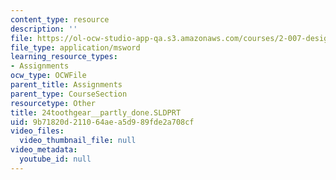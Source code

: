 ```yaml
---
content_type: resource
description: ''
file: https://ol-ocw-studio-app-qa.s3.amazonaws.com/courses/2-007-design-and-manufacturing-i-spring-2009/9b71820d211064aea5d989fde2a708cf_24toothgear__partly_done.SLDPRT
file_type: application/msword
learning_resource_types:
- Assignments
ocw_type: OCWFile
parent_title: Assignments
parent_type: CourseSection
resourcetype: Other
title: 24toothgear__partly_done.SLDPRT
uid: 9b71820d-2110-64ae-a5d9-89fde2a708cf
video_files:
  video_thumbnail_file: null
video_metadata:
  youtube_id: null
---
```

